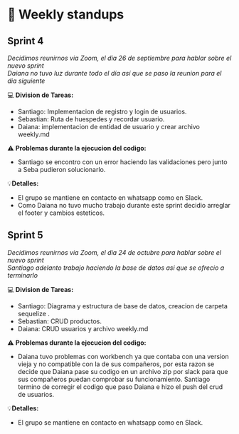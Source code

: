 # :notebook: Weekly standups
## Sprint 4
_Decidimos reunirnos via Zoom, el dia 26 de septiembre para hablar sobre el nuevo sprint_  
_Daiana no tuvo luz durante todo el día así que se paso la reunion para el dia siguiente_



:computer: **Division de Tareas:**
- Santiago: Implementacion de registro y login de usuarios.
- Sebastian: Ruta de huespedes y recordar usuario.
- Daiana: implementacion de entidad de usuario y crear archivo weekly.md


:warning: **Problemas durante la ejecucion del codigo:**
- Santiago se encontro con un error haciendo las validaciones pero junto a Seba pudieron solucionarlo. 


:bulb:**Detalles:**
- El grupo se mantiene en contacto en whatsapp como en Slack. 
- Como Daiana no tuvo mucho trabajo durante este sprint decidio arreglar el footer y cambios esteticos. 


## Sprint 5
_Decidimos reunirnos via Zoom, el dia 24 de octubre para hablar sobre el nuevo sprint_  
_Santiago adelanto trabajo haciendo la base de datos asi que se ofrecio a terminarlo_ 



:computer: **Division de Tareas:**
- Santiago: Diagrama y estructura de base de datos, creacion de carpeta sequelize .
- Sebastian: CRUD productos.
- Daiana: CRUD usuarios y archivo weekly.md


:warning: **Problemas durante la ejecucion del codigo:**
- Daiana tuvo problemas con workbench ya que contaba con una version vieja y no compatible con la de sus compañeros, por esta razon se decide que Daiana pase su codigo en un archivo zip por slack para que sus compañeros puedan comprobar su funcionamiento. Santiago termino de corregir el codigo que paso Daiana e hizo el push del crud de usuarios. 


:bulb:**Detalles:**
- El grupo se mantiene en contacto en whatsapp como en Slack. 
 

